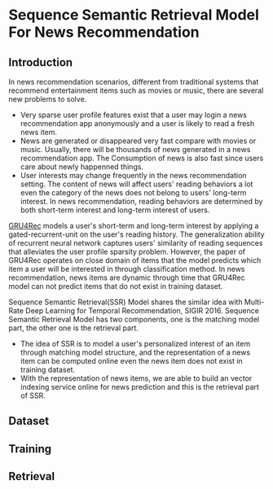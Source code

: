 # Sequence Semantic Retrieval Model For News Recommendation

## Introduction
In news recommendation scenarios, different from traditional systems that recommend entertainment items such as movies or music, there are several new problems to solve. 
- Very sparse user profile features exist that a user may login a news recommendation app anonymously and a user is likely to read a fresh news item. 
- News are generated or disappeared very fast compare with movies or music. Usually, there will be thousands of news generated in a news recommendation app. The Consumption of news is also fast since users care about newly happenned things. 
- User interests may change frequently in the news recommendation setting. The content of news will affect users' reading behaviors a lot even the category of the news does not belong to users' long-term interest. In news recommendation, reading behaviors are determined by both short-term interest and long-term interest of users. 

[GRU4Rec](https://github.com/PaddlePaddle/models/tree/develop/fluid/PaddleRec/gru4rec) models a user's short-term and long-term interest by applying a gated-recurrent-unit on the user's reading history. The generalization ability of recurrent neural network captures users' similarity of reading sequences that alleviates the user profile sparsity problem. However, the paper of GRU4Rec operates on close domain of items that the model predicts which item a user will be interested in through classification method. In news recommendation, news items are dynamic through time that GRU4Rec model can not predict items that do not exist in training dataset. 

Sequence Semantic Retrieval(SSR) Model shares the similar idea with Multi-Rate Deep Learning for Temporal Recommendation, SIGIR 2016. Sequence Semantic Retrieval Model has two components, one is the matching model part, the other one is the retrieval part. 
- The idea of SSR is to model a user's personalized interest of an item through matching model structure, and the representation of a news item can be computed online even the news item does not exist in training dataset. 
- With the representation of news items, we are able to build an vector indexing service online for news prediction and this is the retrieval part of SSR. 

## Dataset

## Training

## Retrieval
